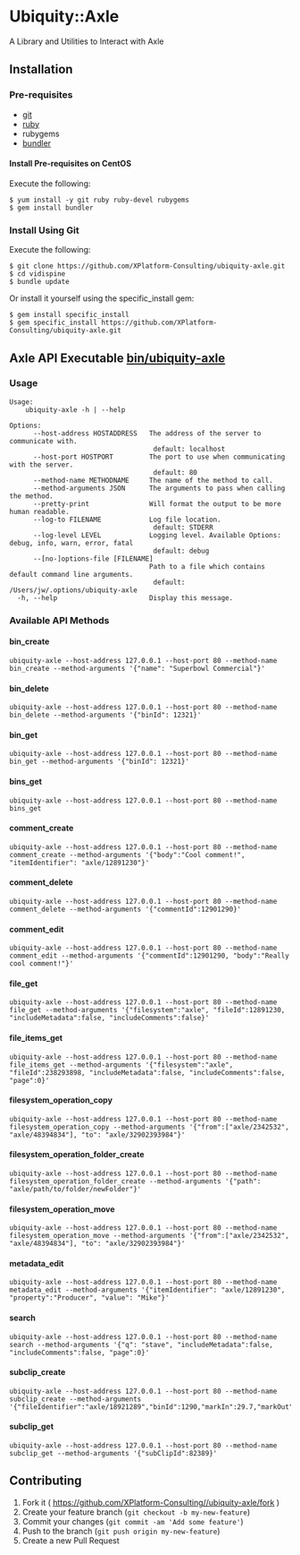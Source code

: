 # Ubiquity::Axle

A Library and Utilities to Interact with Axle

## Installation

### Pre-requisites

  - [git](http://git-scm.com/book/en/v2/Getting-Started-Installing-Git)
  - [ruby](https://www.ruby-lang.org/en/documentation/installation/)
  - rubygems
  - [bundler](http://bundler.io/#getting-started)

#### Install Pre-requisites on CentOS

Execute the following:

    $ yum install -y git ruby ruby-devel rubygems
    $ gem install bundler

### Install Using Git

Execute the following:

    $ git clone https://github.com/XPlatform-Consulting/ubiquity-axle.git
    $ cd vidispine
    $ bundle update

Or install it yourself using the specific_install gem:

    $ gem install specific_install
    $ gem specific_install https://github.com/XPlatform-Consulting/ubiquity-axle.git

## Axle API Executable [bin/ubiquity-axle](../bin/ubiquity-axle)

### Usage

    Usage:
        ubiquity-axle -h | --help

    Options:
          --host-address HOSTADDRESS   The address of the server to communicate with.
                                        default: localhost
          --host-port HOSTPORT         The port to use when communicating with the server.
                                        default: 80
          --method-name METHODNAME     The name of the method to call.
          --method-arguments JSON      The arguments to pass when calling the method.
          --pretty-print               Will format the output to be more human readable.
          --log-to FILENAME            Log file location.
                                        default: STDERR
          --log-level LEVEL            Logging level. Available Options: debug, info, warn, error, fatal
                                        default: debug
          --[no-]options-file [FILENAME]
                                       Path to a file which contains default command line arguments.
                                        default: /Users/jw/.options/ubiquity-axle
      -h, --help                       Display this message.


### Available API Methods

#### bin_create

    ubiquity-axle --host-address 127.0.0.1 --host-port 80 --method-name bin_create --method-arguments '{"name": "Superbowl Commercial"}'

#### bin_delete

    ubiquity-axle --host-address 127.0.0.1 --host-port 80 --method-name bin_delete --method-arguments '{"binId": 12321}'

#### bin_get

    ubiquity-axle --host-address 127.0.0.1 --host-port 80 --method-name bin_get --method-arguments '{"binId": 12321}'

#### bins_get

    ubiquity-axle --host-address 127.0.0.1 --host-port 80 --method-name bins_get

#### comment_create

    ubiquity-axle --host-address 127.0.0.1 --host-port 80 --method-name comment_create --method-arguments '{"body":"Cool comment!", "itemIdentifier": "axle/12891230"}'

#### comment_delete

    ubiquity-axle --host-address 127.0.0.1 --host-port 80 --method-name comment_delete --method-arguments '{"commentId":12901290}'

#### comment_edit

    ubiquity-axle --host-address 127.0.0.1 --host-port 80 --method-name comment_edit --method-arguments '{"commentId":12901290, "body":"Really cool comment!"}'

#### file_get

    ubiquity-axle --host-address 127.0.0.1 --host-port 80 --method-name file_get --method-arguments '{"filesystem":"axle", "fileId":12891230, "includeMetadata":false, "includeComments":false}'

#### file_items_get

    ubiquity-axle --host-address 127.0.0.1 --host-port 80 --method-name file_items_get --method-arguments '{"filesystem":"axle", "fileId":238293898, "includeMetadata":false, "includeComments":false, "page":0}'

#### filesystem_operation_copy

    ubiquity-axle --host-address 127.0.0.1 --host-port 80 --method-name filesystem_operation_copy --method-arguments '{"from":["axle/2342532", "axle/48394834"], "to": "axle/32902393984"}'

#### filesystem_operation_folder_create

    ubiquity-axle --host-address 127.0.0.1 --host-port 80 --method-name filesystem_operation_folder_create --method-arguments '{"path": "axle/path/to/folder/newFolder"}'

#### filesystem_operation_move

    ubiquity-axle --host-address 127.0.0.1 --host-port 80 --method-name filesystem_operation_move --method-arguments '{"from":["axle/2342532", "axle/48394834"], "to": "axle/32902393984"}'

#### metadata_edit

    ubiquity-axle --host-address 127.0.0.1 --host-port 80 --method-name metadata_edit --method-arguments '{"itemIdentifier": "axle/12891230", "property":"Producer", "value": "Mike"}'

#### search

    ubiquity-axle --host-address 127.0.0.1 --host-port 80 --method-name search --method-arguments '{"q": "stave", "includeMetadata":false, "includeComments":false, "page":0}'

#### subclip_create

    ubiquity-axle --host-address 127.0.0.1 --host-port 80 --method-name subclip_create --method-arguments '{"fileIdentifier":"axle/18921289","binId":1290,"markIn":29.7,"markOut":39.0}'

#### subclip_get

    ubiquity-axle --host-address 127.0.0.1 --host-port 80 --method-name subclip_get --method-arguments '{"subClipId":82389}'

## Contributing

1. Fork it ( https://github.com/XPlatform-Consulting//ubiquity-axle/fork )
2. Create your feature branch (`git checkout -b my-new-feature`)
3. Commit your changes (`git commit -am 'Add some feature'`)
4. Push to the branch (`git push origin my-new-feature`)
5. Create a new Pull Request
